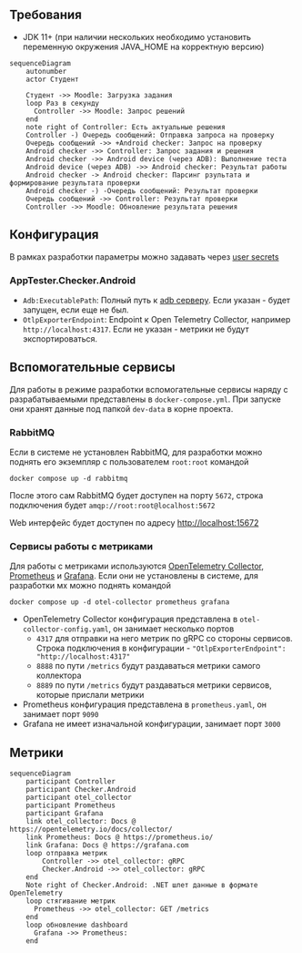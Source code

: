 
## Требования
- JDK 11+ (при наличии нескольких необходимо установить переменную окружения JAVA_HOME на корректную версию)

```mermaid
sequenceDiagram
    autonumber
    actor Студент

    Студент ->> Moodle: Загрузка задания
    loop Раз в секунду
      Controller ->> Moodle: Запрос решений
    end
    note right of Controller: Есть актуальные решения
    Controller -) Очередь сообщений: Отправка запроса на проверку
    Очередь сообщений ->> +Android checker: Запрос на проверку
    Android checker ->> Controller: Запрос задания и решения
    Android checker ->> Android device (через ADB): Выполнение теста
    Android device (через ADB) ->> Android checker: Результат работы
    Android checker -> Android checker: Парсинг рзультата и формирование результата проверки
    Android checker -) -Очередь сообщений: Результат проверки
    Очередь сообщений ->> Controller: Результат проверки
    Controller ->> Moodle: Обновление результата решения

```
## Конфигурация
В рамках разработки параметры можно задавать через [user secrets](https://learn.microsoft.com/en-us/aspnet/core/security/app-secrets)
### AppTester.Checker.Android
* `Adb:ExecutablePath`: Полный путь к [adb серверу](https://developer.android.com/studio/command-line/adb). Если указан - будет запущен, если еще не был.
* `OtlpExporterEndpoint`: Endpoint к Open Telemetry Collector, например `http://localhost:4317`. Если не указан - метрики не будут экспортироваться.
## Вспомогательные сервисы
Для работы в режиме разработки вспомогательные сервисы наряду с разрабатываемыми представлены в `docker-compose.yml`. При запуске они хранят данные под папкой `dev-data` в корне проекта.
### RabbitMQ
Если в системе не установлен RabbitMQ, для разработки можно поднять его экземпляр с пользователем `root:root` командой
```
docker compose up -d rabbitmq
```
После этого сам RabbitMQ будет доступен на порту `5672`, строка подключения будет `amqp://root:root@localhost:5672`

Web интерфейс будет доступен по адресу [http://localhost:15672](http://localhost:15672)

### Сервисы работы с метриками
Для работы с метриками используются [OpenTelemetry Collector](https://opentelemetry.io/docs/collector/), [Prometheus](https://prometheus.io/) и [Grafana](https://grafana.com). Если они не установлены в системе, для разработки мх можно поднять командой
```
docker compose up -d otel-collector prometheus grafana
```
* OpenTelemetry Collector конфигурация представлена в `otel-collector-config.yaml`, он занимает несколько портов
    * `4317` для отправки на него метрик по gRPC со стороны сервисов. Строка подключения в конфигурации -  `"OtlpExporterEndpoint": "http://localhost:4317"`
    * `8888` по пути `/metrics` будут раздаваться метрики самого коллектора
    * `8889` по пути `/metrics` будут раздаваться метрики сервисов, которые прислали метрики
* Prometheus конфигурация представлена в `prometheus.yaml`, он занимает порт `9090`
* Grafana не имеет изначальной конфигурации, занимает порт `3000`

## Метрики
```mermaid
sequenceDiagram
    participant Controller
    participant Checker.Android
    participant otel_collector
    participant Prometheus
    participant Grafana
    link otel_collector: Docs @ https://opentelemetry.io/docs/collector/
    link Prometheus: Docs @ https://prometheus.io/
    link Grafana: Docs @ https://grafana.com
    loop отправка метрик
        Controller ->> otel_collector: gRPC
        Checker.Android ->> otel_collector: gRPC
    end
    Note right of Checker.Android: .NET шлет данные в формате OpenTelemetry
    loop стягивание метрик
      Prometheus ->> otel_collector: GET /metrics
    end
    loop обновление dashboard
      Grafana ->> Prometheus: 
    end
```
